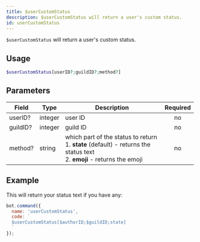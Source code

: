 ```yaml
---
title: $userCustomStatus 
description: $userCustomStatus will return a user's custom status.
id: userCustomStatus
---
```


`$userCustomStatus` will return a user's custom status.

## Usage

```php
$userCustomStatus[userID?;guildID?;method?]
```

## Parameters 


| Field     | Type    | Description                                        | Required |
|-----------|---------|----------------------------------------------------| :------: |
| userID?    | integer  | user ID                             | no      |
| guildID?    | integer  | guild ID                             | no      |
| method?    | string  | which part of the status to return <br /> 1. **state** (default) - returns the status text <br /> 2. **emoji** - returns the emoji | no      |


## Example

This will return your status text if you have any:

```javascript
bot.command({
  name: 'userCustomStatus',
  code: `
  $userCustomStatus[$authorID;$guildID;state]
  `
});
```
